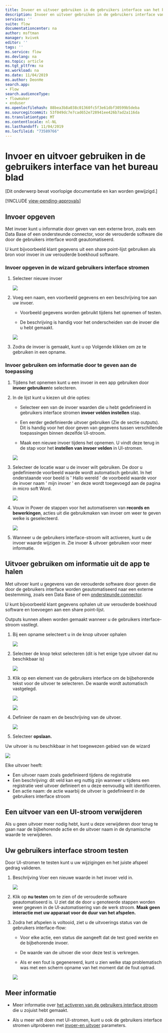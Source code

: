 ```yaml
---
title: Invoer en uitvoer gebruiken in de gebruikers interface van het bureau blad | Microsoft Docs
description: Invoer en uitvoer gebruiken in de gebruikers interface van het bureau blad.
services: ''
suite: flow
documentationcenter: na
author: msftman
manager: kvivek
editor: ''
tags: ''
ms.service: flow
ms.devlang: na
ms.topic: article
ms.tgt_pltfrm: na
ms.workload: na
ms.date: 11/04/2019
ms.author: DeonHe
search.app:
- Flow
search.audienceType:
- flowmaker
- enduser
ms.openlocfilehash: 88bea3b8a038c01360fc5f3e61dbf30599b5deba
ms.sourcegitcommit: 53f049dc7e7cad652e728941ee426b7ad2a116da
ms.translationtype: MT
ms.contentlocale: nl-NL
ms.lasthandoff: 11/04/2019
ms.locfileid: "73589766"
---
```

# <a name="use-inputs-and-outputs-in-desktop-ui-flows"></a>Invoer en uitvoer gebruiken in de gebruikers interface van het bureau blad

[Dit onderwerp bevat voorlopige documentatie en kan worden gewijzigd.]

[!INCLUDE [view-pending-approvals](../includes/cc-rebrand.md)]

## <a name="define-inputs"></a>Invoer opgeven

Met invoer kunt u informatie door geven van een externe bron, zoals een Data Base of een ondersteunde connector, voor de verouderde software die door de gebruikers interface wordt geautomatiseerd.

U kunt bijvoorbeeld klant gegevens uit een share point-lijst gebruiken als bron voor invoer in uw verouderde boekhoud software.

### <a name="define-inputs-in-the-ui-flows-wizard"></a>Invoer opgeven in de wizard gebruikers interface stromen

1. Selecteer nieuwe invoer

   ![](../media/inputs-outputs-desktop/2eb6313a0e966f1fbfc352445b89ee39.png)

1. Voeg een naam, een voorbeeld gegevens en een beschrijving toe aan uw invoer.

    - Voorbeeld gegevens worden gebruikt tijdens het opnemen of testen.

    - De beschrijving is handig voor het onderscheiden van de invoer die u hebt gemaakt.

   ![](../media/inputs-outputs-desktop/e33d206bf2158228277a276261c49785.png)

1.  Zodra de invoer is gemaakt, kunt u op Volgende klikken om ze te gebruiken in een opname.

### <a name="use-inputs-to-pass-information-to-the-application"></a>Invoer gebruiken om informatie door te geven aan de toepassing

1. Tijdens het opnemen kunt u een invoer in een app gebruiken door **invoer gebruiken**te selecteren.

1. In de lijst kunt u kiezen uit drie opties:

    - Selecteer een van de invoer waarden die u hebt gedefinieerd in gebruikers interface stromen **invoer velden instellen** stap.

    - Een eerder gedefinieerde uitvoer gebruiken (Zie de sectie outputs). Dit is handig voor het door geven van gegevens tussen verschillende toepassingen binnen dezelfde UI-stroom.

    - Maak een nieuwe invoer tijdens het opnemen. U vindt deze terug in de stap voor het **instellen van invoer velden** in UI-stromen.

   ![](../media/inputs-outputs-desktop/de36baa0f85d5a19304e1606de25aa3e.png)

1. Selecteer de locatie waar u de invoer wilt gebruiken. De door u gedefinieerde voorbeeld waarde wordt automatisch gebruikt. In het onderstaande voor beeld is ' Hallo wereld ' de voorbeeld waarde voor de invoer naam ' mijn invoer ' en deze wordt toegevoegd aan de pagina in micro soft Word.  
    
    ![](../media/inputs-outputs-desktop/d6b74dc86f38c51cf1daa0582ff0cc33.png)

1. Vouw in Power de stappen voor het automatiseren van **records en bewerkingen**, acties uit die gebruikmaken van invoer om weer te geven welke is geselecteerd.

   ![](../media/inputs-outputs-desktop/340aa71942b618431b0455b632f76f52.png)

1. Wanneer u de gebruikers interface-stroom wilt activeren, kunt u de invoer waarde wijzigen in. Zie invoer & uitvoer gebruiken voor meer informatie.

## <a name="use-outputs-to-extract-information-from-the-app"></a>Uitvoer gebruiken om informatie uit de app te halen

Met uitvoer kunt u gegevens van de verouderde software door geven die door de gebruikers interface worden geautomatiseerd naar een externe bestemming, zoals een Data Base of een [ondersteunde connector](https://flow.microsoft.com/connectors/).

U kunt bijvoorbeeld klant gegevens ophalen uit uw verouderde boekhoud software en toevoegen aan een share point-lijst.

Outputs kunnen alleen worden gemaakt wanneer u de gebruikers interface-stroom vastlegt.

1. Bij een opname selecteert u in de knop uitvoer ophalen

   ![](../media/inputs-outputs-desktop/13f8dfca19c0ed04ca2a0f87bf7055ea.png)

1. Selecteer de knop tekst selecteren (dit is het enige type uitvoer dat nu beschikbaar is)

   ![](../media/inputs-outputs-desktop/2845b73ee807a5be747c1dc494570ab7.png)

1. Klik op een element van de gebruikers interface om de bijbehorende tekst voor de uitvoer te selecteren. De waarde wordt automatisch vastgelegd.

   ![](../media/inputs-outputs-desktop/7df19b56aadcd0aef207c7372a04b3c6.png)

   ![](../media/inputs-outputs-desktop/af55a0bf39d805b154a783eff3de131b.png)

1. Definieer de naam en de beschrijving van de uitvoer.

   ![](../media/inputs-outputs-desktop/a083579ee011dfb76aa21fac116796a3.png)

1. Selecteer **opslaan.** 

Uw uitvoer is nu beschikbaar in het toegewezen gebied van de wizard

   ![](../media/inputs-outputs-desktop/b9f396de0b5893c5a3152b592911f67a.png)

Elke uitvoer heeft:

-  Een uitvoer naam zoals gedefinieerd tijdens de registratie
-  Een beschrijving: dit veld kan erg nuttig zijn wanneer u tijdens een registratie veel uitvoer definieert en u deze eenvoudig wilt identificeren.
-  Een actie naam: de actie waarbij de uitvoer is gedefinieerd in de gebruikers interface stroom

## <a name="delete-an-output-from-a-ui-flow"></a>Een uitvoer van een UI-stroom verwijderen

Als u geen uitvoer meer nodig hebt, kunt u deze verwijderen door terug te gaan naar de bijbehorende actie en de uitvoer naam in de dynamische waarde te verwijderen.

## <a name="test-your-ui-flow"></a>Uw gebruikers interface stroom testen

Door UI-stromen te testen kunt u uw wijzigingen en het juiste afspeel gedrag valideren.

1. Beschrijving Voer een nieuwe waarde in het invoer veld in. 
    
    ![](../media/inputs-outputs-desktop/0b4aef639c4ab30b93413e1e7a5e662d.png)

1. Klik op **nu testen** om te zien of de verouderde software geautomatiseerd is. U ziet dat de door u genoteerde stappen worden weer gegeven in de UI-automatisering van de werk stroom. **Maak geen interactie met uw apparaat voor de duur van het afspelen.**

1. Zodra het afspelen is voltooid, ziet u de uitvoerings status van de gebruikers interface-flow:

    - Voor elke actie, een status die aangeeft dat de test goed werkte en de bijbehorende invoer.

    - De waarde van de uitvoer die voor deze test is verkregen.

    - Als er een fout is gegenereerd, kunt u zien welke stap problematisch was met een scherm opname van het moment dat de fout optrad.

   ![](../media/inputs-outputs-desktop/85056d7942d12a5408005f5b683d432b.png)

## <a name="learn-more"></a>Meer informatie

- Meer informatie over [het activeren van de gebruikers interface stroom](run-ui-flow.md) die u zojuist hebt gemaakt.

- Als u meer wilt doen met UI-stromen, kunt u ook de gebruikers interface stromen uitproberen met [invoer-en uitvoer](inputs-outputs-web.md) parameters.


